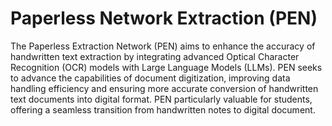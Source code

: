 # Paperless Network Extraction (PEN)
The Paperless Extraction Network (PEN) aims to enhance the accuracy of handwritten text extraction by integrating advanced Optical Character Recognition (OCR) models with Large Language Models (LLMs). PEN seeks to advance the capabilities of document digitization, improving data handling efficiency and ensuring more accurate conversion of handwritten text documents into digital format. PEN particularly valuable for students, offering a seamless transition from handwritten notes to digital document.
